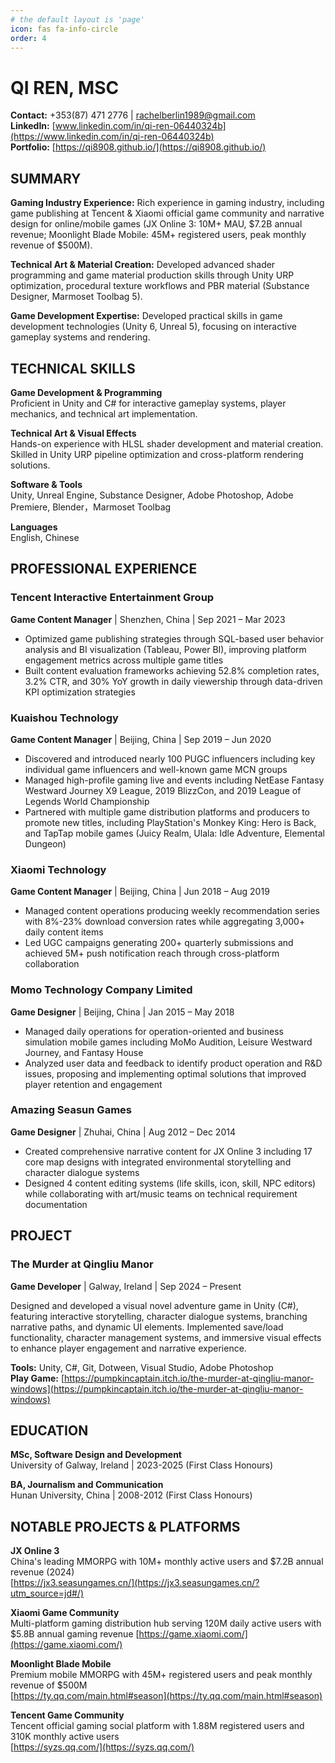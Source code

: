 ```yaml
---
# the default layout is 'page'
icon: fas fa-info-circle
order: 4
---
```


# QI REN, MSC

**Contact:** +353(87) 471 2776 | rachelberlin1989@gmail.com  
**LinkedIn:** [www.linkedin.com/in/qi-ren-06440324b](https://www.linkedin.com/in/qi-ren-06440324b)  
**Portfolio:** [https://qi8908.github.io/](https://qi8908.github.io/)

## SUMMARY

**Gaming Industry Experience:** Rich experience in gaming industry, including game publishing at Tencent & Xiaomi official game community and narrative design for online/mobile games (JX Online 3: 10M+ MAU, $7.2B annual revenue; Moonlight Blade Mobile: 45M+ registered users, peak monthly revenue of $500M).

**Technical Art & Material Creation:** Developed advanced shader programming and game material production skills through Unity URP optimization, procedural texture workflows and PBR material (Substance Designer, Marmoset Toolbag 5).

**Game Development Expertise:** Developed practical skills in game development technologies (Unity 6, Unreal 5), focusing on interactive gameplay systems and rendering.

## TECHNICAL SKILLS

**Game Development & Programming**  
Proficient in Unity and C# for interactive gameplay systems, player mechanics, and technical art implementation.

**Technical Art & Visual Effects**  
Hands-on experience with HLSL shader development and material creation. Skilled in Unity URP pipeline optimization and cross-platform rendering solutions.

**Software & Tools**  
Unity, Unreal Engine, Substance Designer, Adobe Photoshop, Adobe Premiere, Blender，Marmoset Toolbag

**Languages**  
English, Chinese

## PROFESSIONAL EXPERIENCE

### Tencent Interactive Entertainment Group
**Game Content Manager** | Shenzhen, China | Sep 2021 – Mar 2023

- Optimized game publishing strategies through SQL-based user behavior analysis and BI visualization (Tableau, Power BI), improving platform engagement metrics across multiple game titles
- Built content evaluation frameworks achieving 52.8% completion rates, 3.2% CTR, and 30% YoY growth in daily viewership through data-driven KPI optimization strategies

### Kuaishou Technology
**Game Content Manager** | Beijing, China | Sep 2019 – Jun 2020

- Discovered and introduced nearly 100 PUGC influencers including key individual game influencers and well-known game MCN groups
- Managed high-profile gaming live and events including NetEase Fantasy Westward Journey X9 League, 2019 BlizzCon, and 2019 League of Legends World Championship
- Partnered with multiple game distribution platforms and producers to promote new titles, including PlayStation's Monkey King: Hero is Back, and TapTap mobile games (Juicy Realm, Ulala: Idle Adventure, Elemental Dungeon)

### Xiaomi Technology
**Game Content Manager** | Beijing, China | Jun 2018 – Aug 2019

- Managed content operations producing weekly recommendation series with 8%-23% download conversion rates while aggregating 3,000+ daily content items
- Led UGC campaigns generating 200+ quarterly submissions and achieved 5M+ push notification reach through cross-platform collaboration

### Momo Technology Company Limited
**Game Designer** | Beijing, China | Jan 2015 – May 2018

- Managed daily operations for operation-oriented and business simulation mobile games including MoMo Audition, Leisure Westward Journey, and Fantasy House
- Analyzed user data and feedback to identify product operation and R&D issues, proposing and implementing optimal solutions that improved player retention and engagement
### Amazing Seasun Games
**Game Designer** | Zhuhai, China | Aug 2012 – Dec 2014

- Created comprehensive narrative content for JX Online 3 including 17 core map designs with integrated environmental storytelling and character dialogue systems
- Designed 4 content editing systems (life skills, icon, skill, NPC editors) while collaborating with art/music teams on technical requirement documentation

## PROJECT

### The Murder at Qingliu Manor
**Game Developer** | Galway, Ireland | Sep 2024 – Present

Designed and developed a visual novel adventure game in Unity (C#), featuring interactive storytelling, character dialogue systems, branching narrative paths, and dynamic UI elements. Implemented save/load functionality, character management systems, and immersive visual effects to enhance player engagement and narrative experience.

**Tools:** Unity, C#, Git, Dotween, Visual Studio, Adobe Photoshop  
**Play Game:** [https://pumpkincaptain.itch.io/the-murder-at-qingliu-manor-windows](https://pumpkincaptain.itch.io/the-murder-at-qingliu-manor-windows)


## EDUCATION

**MSc, Software Design and Development**  
University of Galway, Ireland | 2023-2025 (First Class Honours)

**BA, Journalism and Communication**  
Hunan University, China | 2008-2012 (First Class Honours)


## NOTABLE PROJECTS & PLATFORMS

**JX Online 3**  
China's leading MMORPG with 10M+ monthly active users and $7.2B annual revenue (2024)  
[https://jx3.seasungames.cn/](https://jx3.seasungames.cn/?utm_source=jd#/)

**Xiaomi Game Community**  
Multi-platform gaming distribution hub serving 120M daily active users with $5.8B annual gaming revenue
[https://game.xiaomi.com/](https://game.xiaomi.com/)

**Moonlight Blade Mobile**  
Premium mobile MMORPG with 45M+ registered users and peak monthly revenue of $500M  
[https://ty.qq.com/main.html#season](https://ty.qq.com/main.html#season)

**Tencent Game Community**  
Tencent official gaming social platform with 1.88M registered users and 310K monthly active users  
[https://syzs.qq.com/](https://syzs.qq.com/)
